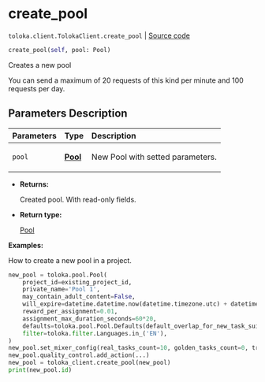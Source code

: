# create_pool
`toloka.client.TolokaClient.create_pool` | [Source code](https://github.com/Toloka/toloka-kit/blob/v0.1.24/src/client/__init__.py#L44)

```python
create_pool(self, pool: Pool)
```

Creates a new pool


You can send a maximum of 20 requests of this kind per minute and 100 requests per day.

## Parameters Description

| Parameters | Type | Description |
| :----------| :----| :-----------|
`pool`|**[Pool](toloka.client.pool.Pool.md)**|<p>New Pool with setted parameters.</p>

* **Returns:**

  Created pool. With read-only fields.

* **Return type:**

  [Pool](toloka.client.pool.Pool.md)

**Examples:**

How to create a new pool in a project.

```python
new_pool = toloka.pool.Pool(
    project_id=existing_project_id,
    private_name='Pool 1',
    may_contain_adult_content=False,
    will_expire=datetime.datetime.now(datetime.timezone.utc) + datetime.timedelta(days=365),
    reward_per_assignment=0.01,
    assignment_max_duration_seconds=60*20,
    defaults=toloka.pool.Pool.Defaults(default_overlap_for_new_task_suites=3),
    filter=toloka.filter.Languages.in_('EN'),
)
new_pool.set_mixer_config(real_tasks_count=10, golden_tasks_count=0, training_tasks_count=0)
new_pool.quality_control.add_action(...)
new_pool = toloka_client.create_pool(new_pool)
print(new_pool.id)
```
